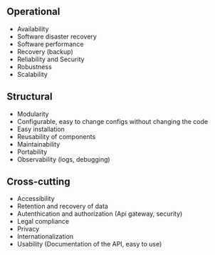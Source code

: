 ## Operational
 
- Availability
- Software disaster recovery
- Software performance
- Recovery (backup)
- Reliability and Security
- Robustness
- Scalability

## Structural

- Modularity
- Configurable, easy to change configs without changing the code
- Easy installation
- Reusability of components
- Maintainability
- Portability
- Observability (logs, debugging)


## Cross-cutting

- Accessibility
- Retention and recovery of data
- Autenthication and authorization (Api gateway, security)
- Legal compliance
- Privacy
- Internationalization
- Usability (Documentation of the API, easy to use)
